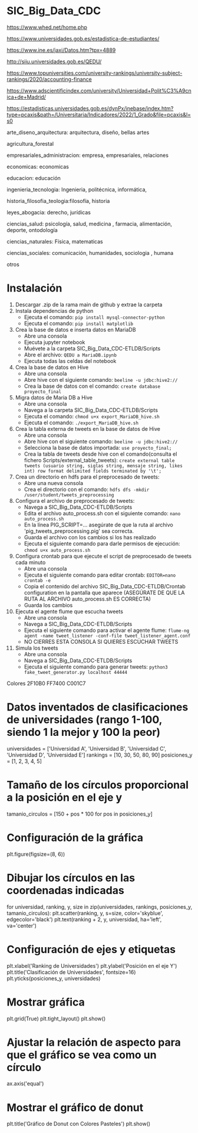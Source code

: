 # SIC_Big_Data_CDC
https://www.whed.net/home.php

https://www.universidades.gob.es/estadistica-de-estudiantes/

https://www.ine.es/jaxi/Datos.htm?tpx=4889

http://siiu.universidades.gob.es/QEDU/

https://www.topuniversities.com/university-rankings/university-subject-rankings/2020/accounting-finance

https://www.adscientificindex.com/university/Universidad+Polit%C3%A9cnica+de+Madrid/

https://estadisticas.universidades.gob.es/dynPx/inebase/index.htm?type=pcaxis&path=/Universitaria/Indicadores/2022/1_Grado&file=pcaxis&l=s0

arte_diseno_arquitectura: arquitectura, diseño, bellas artes

agricultura_forestal

empresariales_administracion: empresa, empresariales, relaciones

economicas: economicas

educacion: educación

ingenieria_tecnologia: Ingenieria, politécnica, informática,

historia_filosofia_teologia:filosofía, historia

leyes_abogacia: derecho, jurídicas

ciencias_salud: psicología, salud, medicina , farmacia, alimentación, deporte, ontodología

ciencias_naturales: Física, matematicas

ciencias_sociales: comunicación, humanidades, sociologia , humana

otros

# Instalación
1. Descargar .zip de la rama main de github y extrae la carpeta
2. Instala dependencias de python
   - Ejecuta el comando: ```pip install mysql-connector-python ```
   - Ejecuta el comando: ```pip install matplotlib ```
4. Crea la base de datos e inserta datos en MariaDB
   - Abre una consola
   - Ejecuta jupyter notebook
   - Muévete a la carpeta SIC_Big_Data_CDC-ETLDB/Scripts
   - Abre el archivo: ```QEDU a MariaDB.ipynb ```
   - Ejecuta todas las celdas del notebook
3. Crea la base de datos en Hive
   - Abre una consola
   - Abre hive con el siguiente comando: ```beeline -u jdbc:hive2://```
   - Crea la base de datos con el comando: ```create database proyecto_final```
5. Migra datos de Maria DB a Hive
   - Abre una consola
   - Navega a la carpeta SIC_Big_Data_CDC-ETLDB/Scripts
   - Ejecuta el comando: ```chmod u+x export_MariaDB_hive.sh```
   - Ejecuta el comando: ```./export_MariaDB_hive.sh```
6. Crea la tabla externa de tweets en la base de datos de Hive
   - Abre una consola
   - Abre hive con el siguiente comando: ```beeline -u jdbc:hive2://```
   - Selecciona la base de datos importada: ```use proyecto_final;```
   - Crea la tabla de tweets desde hive con el comando(consulta el fichero Scripts/external_table_tweets): ```create external table tweets (usuario string, siglas string, mensaje string, likes int) row format delimited fields terminated by '\t';```
7. Crea un directorio en hdfs para el preprocesado de tweets:
   - Abre una nueva consola
   - Crea el directorio con el comando: ```hdfs dfs -mkdir /user/student/tweets_preprocessing```
8. Configura el archivo de preprocesado de tweets:
   - Navega a SIC_Big_Data_CDC-ETLDB/Scripts
   - Edita el archivo auto_process.sh con el siguiente comando: ```nano auto_process.sh```
   - En la línea PIG_SCRIPT=... asegúrate de que la ruta al archivo 'pig_tweets_preprocessing.pig' sea correcta.
   - Guarda el archivo con los cambios si los has realizado
   - Ejecuta el siguiente comando para darle permisos de ejecución: ```chmod u+x auto_process.sh```
9. Configura crontab para que ejecute el script de preprocesado de tweets cada minuto
   - Abre una consola
   - Ejecuta el siguiente comando para editar crontab: ```EDITOR=nano crontab -e```
   - Copia el contenido del archivo SIC_Big_Data_CDC-ETLDB/Crontab configuration en la pantalla que aparece (ASEGÚRATE DE QUE LA RUTA AL ARCHIVO auto_process.sh ES CORRECTA)
   - Guarda los cambios
10. Ejecuta el agente flume que escucha tweets
    - Abre una consola
    - Navega a SIC_Big_Data_CDC-ETLDB/Scripts
    - Ejecuta el siguiente comando para activar el agente flume: ```flume-ng agent -name tweet_listener -conf-file tweet_listener_agent.conf```
    - NO CIERRES ESTA CONSOLA SI QUIERES ESCUCHAR TWEETS
11. Simula los tweets
    - Abre una consola
    - Navega a SIC_Big_Data_CDC-ETLDB/Scripts
    - Ejecuta el siguiente comando para generar tweets: ```python3 fake_tweet_generator.py localhost 44444```

Colores  2F10B0  FF7400  C001C7
# Datos inventados de clasificaciones de universidades (rango 1-100, siendo 1 la mejor y 100 la peor)
universidades = ['Universidad A', 'Universidad B', 'Universidad C', 'Universidad D', 'Universidad E']
rankings = [10, 30, 50, 80, 90]
posiciones_y = [1, 2, 3, 4, 5]

# Tamaño de los círculos proporcional a la posición en el eje y
tamanio_circulos = [150 + pos * 100 for pos in posiciones_y]

# Configuración de la gráfica
plt.figure(figsize=(8, 6))

# Dibujar los círculos en las coordenadas indicadas
for universidad, ranking, y, size in zip(universidades, rankings, posiciones_y, tamanio_circulos):
    plt.scatter(ranking, y, s=size, color='skyblue', edgecolor='black')
    plt.text(ranking + 2, y, universidad, ha='left', va='center')

# Configuración de ejes y etiquetas
plt.xlabel('Ranking de Universidades')
plt.ylabel('Posición en el eje Y')
plt.title('Clasificación de Universidades', fontsize=16)
plt.yticks(posiciones_y, universidades)

# Mostrar gráfica
plt.grid(True)
plt.tight_layout()
plt.show()



# Ajustar la relación de aspecto para que el gráfico se vea como un círculo
ax.axis('equal')

# Mostrar el gráfico de donut
plt.title('Gráfico de Donut con Colores Pasteles')
plt.show()

